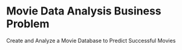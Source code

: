 # Movie Data Analysis Business Problem 
 Create and Analyze a Movie Database to Predict Successful Movies
